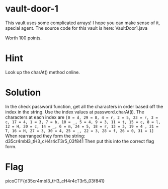 # vault-door-1

This vault uses some complicated arrays! I hope you can make sense of it, special agent. The source code for this vault is here: VaultDoor1.java

Worth 100 points.

# Hint

Look up the charAt() method online.

# Solution

In the check password function, get all the characters in order based off the index in the string. Use the index values at password.charAt(i). The characters at each index are ``` [0 = d, 29 = 8, 4 = r, 2 = 5, 23 = r, 3 = c, 17 = 4, 1 = 3, 7 = b, 10 = _, 5 = 4, 9 = 3, 11 = t, 15 = c, 8 = l, 12 = H, 20 = c, 14 = _, 6 = m, 24 = 5, 18 = r, 13 = 3, 19 = 4 , 21 = T, 16 = H, 27 = 3, 30 = 4, 25 = _, 22 = 3, 28 = f, 26 = 0, 31 = 1] ```
When rearranged they form the string: d35cr4mbl3_tH3_cH4r4cT3r5_03f841
Then put this into the correct flag form.

# Flag

picoCTF{d35cr4mbl3_tH3_cH4r4cT3r5_03f841}
